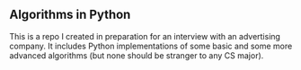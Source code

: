## Algorithms in Python

This is a repo I created in preparation for an interview with an advertising company. It includes Python implementations of some basic and some more advanced algorithms (but none should be stranger to any CS major).

